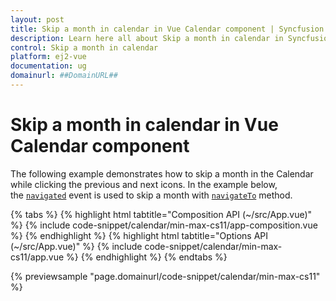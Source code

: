 ```yaml
---
layout: post
title: Skip a month in calendar in Vue Calendar component | Syncfusion
description: Learn here all about Skip a month in calendar in Syncfusion Vue Calendar component of Syncfusion Essential JS 2 and more.
control: Skip a month in calendar 
platform: ej2-vue
documentation: ug
domainurl: ##DomainURL##
---
```


# Skip a month in calendar in Vue Calendar component

The following example demonstrates how to skip a month in the Calendar while clicking the previous and next icons. In the example below,  the [`navigated`](https://ej2.syncfusion.com/vue/documentation/api/calendar#navigated) event is used to skip a month with [`navigateTo`](https://ej2.syncfusion.com/vue/documentation/api/calendar#navigateto) method.

{% tabs %}
{% highlight html tabtitle="Composition API (~/src/App.vue)" %}
{% include code-snippet/calendar/min-max-cs11/app-composition.vue %}
{% endhighlight %}
{% highlight html tabtitle="Options API (~/src/App.vue)" %}
{% include code-snippet/calendar/min-max-cs11/app.vue %}
{% endhighlight %}
{% endtabs %}
        
{% previewsample "page.domainurl/code-snippet/calendar/min-max-cs11" %}